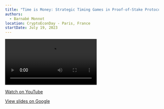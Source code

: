 ```yaml
---
title: "Time is Money: Strategic Timing Games in Proof-of-Stake Protocols (CryptoEconDay)"
authors:
  - Barnabé Monnot
location: CryptoEconDay - Paris, France
startDate: July 19, 2023
---
```


<video src="https://www.youtube.com/watch?v=f8YLZqqpFpU"></video>

[Watch on YouTube](https://www.youtube.com/watch?v=f8YLZqqpFpU)

[View slides on Google](https://docs.google.com/presentation/d/1TjzS5oYI_vfcGRSWpHmQ3_P6eq_oQ1WdDve_rNWlFsg/view)
